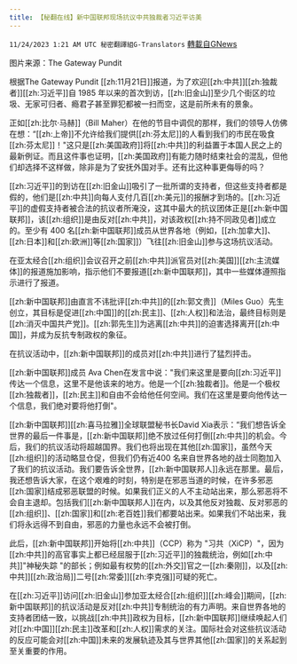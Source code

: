```yaml
---
title: 【秘翻在线】新中国联邦现场抗议中共独裁者习近平访美
---
```

`11/24/2023 1:21 AM UTC 秘密翻譯組G-Translators` [轉載自GNews](https://gnews.org/articles/2031230)

图片来源：The Gateway Pundit

根据The Gateway Pundit [[zh:11月21日]]报道，为了欢迎[[zh:中共]][[zh:独裁者]][[zh:习近平]]自 1985 年以来的首次到访，[[zh:旧金山]]至少几个街区的垃圾、无家可归者、瘾君子甚至罪犯都被一扫而空，这是前所未有的景象。

正如[[zh:比尔·马赫]]（Bill Maher）在他的节目中调侃的那样，我们的领导人仿佛在想：“[[zh:上帝]]不允许给我们提供[[zh:芬太尼]]的人看到我们的市民在吸食[[zh:芬太尼]]！"这只是[[zh:美国政府]]将[[zh:中共]]的利益置于本国人民之上的最新例证。而且这件事也证明，[[zh:美国政府]]有能力随时结束社会的混乱，但他们却选择不这样做，除非是为了安抚外国对手。还有比这种事更侮辱的吗？

[[zh:习近平]]的到访在[[zh:旧金山]]吸引了一批所谓的支持者，但这些支持者都是假的，他们是[[zh:中共]]向每人支付几百[[zh:美元]]的报酬才到场的。[[zh:习近平]]的虚假支持者被合法的抗议者所淹没，这其中最大的抗议团体正是[[zh:新中国联邦]]，该[[zh:组织]]是由反对[[zh:中共]]，对该政权[[zh:持不同政见者]]成立的。至少有 400 名[[zh:新中国联邦]]成员从世界各地（例如，[[zh:加拿大]]、[[zh:日本]]和[[zh:欧洲]]等[[zh:国家]]）飞往[[zh:旧金山]]参与这场抗议活动。

在亚太经合[[zh:组织]]会议召开之前[[zh:中共]]派官员对[[zh:美国]][[zh:主流媒体]]的报道施加影响，指示他们不要报道[[zh:新中国联邦]]，其中一些媒体遵照指示进行了报道。

[[zh:新中国联邦]]由直言不讳批评[[zh:中共]]的[[zh:郭文贵]]（Miles Guo）先生创立，其目标是促进[[zh:中国]]的[[zh:民主]]、[[zh:人权]]和法治，最终目标则是[[zh:消灭中国共产党]]。[[zh:郭先生]]为逃离[[zh:中共]]的迫害选择离开[[zh:中国]]，并成为反抗专制政权的象征。

在抗议活动中，[[zh:新中国联邦]]的成员对[[zh:中共]]进行了猛烈抨击。

[[zh:新中国联邦]]成员 Ava Chen在发言中说："我们来这里是要向[[zh:习近平]]传达一个信息，这里不是他该来的地方。他是一个[[zh:独裁者]]。他是一个极权[[zh:独裁者]]，[[zh:民主]]和自由不会给他任何空间。我们在这里是要向他传达一个信息，我们绝对要将他打倒"。

[[zh:新中国联邦]][[zh:喜马拉雅]]全球联盟秘书长David Xia表示：“我们想告诉全世界的最后一件事是，[[zh:新中国联邦]]绝不放过任何打倒[[zh:中共]]的机会。今后，我们的抗议活动将超越国界。我们也将出现在其他[[zh:国家]]，虽然今天[[zh:组织]]的活动略显仓促，但我们仍有近400 名来自世界各地的战士同胞加入了我们的抗议活动。我们要告诉全世界，[[zh:新中国联邦人]]永远在那里。最后，我还想告诉大家，在这个艰难的时刻，特别是在邪恶当道的时候，在许多邪恶[[zh:国家]]结成邪恶联盟的时候。如果我们正义的人不主动站出来，那么邪恶将不会自主退却。包括我们[[zh:新中国联邦人]]在内，以及其他反对独裁、反对邪恶的[[zh:组织]]、[[zh:国家]]和[[zh:老百姓]]我们都要站出来。如果我们不站出来，我们将永远得不到自由，邪恶的力量也永远不会被打倒。

此后，[[zh:新中国联邦]]开始将[[zh:中共]]（CCP）称为 "习共（XiCP）"，因为[[zh:中共]]的高官事实上都已经屈服于[[zh:习近平]]的独裁统治，例如[[zh:中共]]"神秘失踪 "的部长；例如最有权势的[[zh:外交]]官之一[[zh:秦刚]]，以及[[zh:中共]][[zh:政治局]]二号[[zh:常委]][[zh:李克强]]可疑的死亡。

在[[zh:习近平]]访问[[zh:旧金山]]参加亚太经合[[zh:组织]][[zh:峰会]]期间，[[zh:新中国联邦]]的抗议活动是反对[[zh:中共]]专制统治的有力声明。来自世界各地的支持者团结一致，以挑战[[zh:中共]]政权为目标，[[zh:新中国联邦]]继续唤起人们对[[zh:中国]][[zh:民主]]改革和[[zh:人权]]需求的关注。国际社会对这些抗议活动的反应可能会对[[zh:中国]]未来的发展轨迹及其与世界其他[[zh:国家]]的关系起到至关重要的作用。
